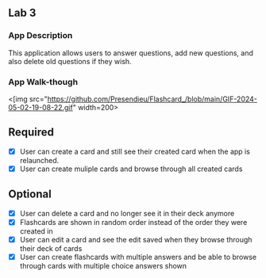 
## Lab 3

### App Description
This application allows users to answer questions, add new questions, and also delete old questions if they wish.

### App Walk-though

<[img src="https://github.com/Presendieu/Flashcard_/blob/main/GIF-2024-05-02-19-08-22.gif" width=200><br>

## Required
- [x] User can create a card and still see their created card when the app is relaunched.
- [x] User can create muliple cards and browse through all created cards

## Optional
- [x] User can delete a card and no longer see it in their deck anymore
- [x] Flashcards are shown in random order instead of the order they were created in
- [x] User can edit a card and see the edit saved when they browse through their deck of cards
- [x] User can create flashcards with multiple answers and be able to browse through cards with multiple choice answers shown
